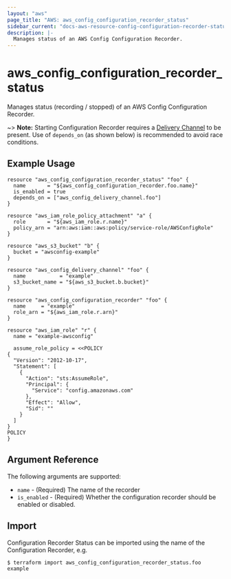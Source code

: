 ```yaml
---
layout: "aws"
page_title: "AWS: aws_config_configuration_recorder_status"
sidebar_current: "docs-aws-resource-config-configuration-recorder-status"
description: |-
  Manages status of an AWS Config Configuration Recorder.
---
```


# aws\_config\_configuration\_recorder\_status

Manages status (recording / stopped) of an AWS Config Configuration Recorder.

~> **Note:** Starting Configuration Recorder requires a [Delivery Channel](docs/providers/aws/r/config_delivery_channel.html) to be present. Use of `depends_on` (as shown below) is recommended to avoid race conditions.

## Example Usage

```hcl
resource "aws_config_configuration_recorder_status" "foo" {
  name       = "${aws_config_configuration_recorder.foo.name}"
  is_enabled = true
  depends_on = ["aws_config_delivery_channel.foo"]
}

resource "aws_iam_role_policy_attachment" "a" {
  role       = "${aws_iam_role.r.name}"
  policy_arn = "arn:aws:iam::aws:policy/service-role/AWSConfigRole"
}

resource "aws_s3_bucket" "b" {
  bucket = "awsconfig-example"
}

resource "aws_config_delivery_channel" "foo" {
  name           = "example"
  s3_bucket_name = "${aws_s3_bucket.b.bucket}"
}

resource "aws_config_configuration_recorder" "foo" {
  name     = "example"
  role_arn = "${aws_iam_role.r.arn}"
}

resource "aws_iam_role" "r" {
  name = "example-awsconfig"

  assume_role_policy = <<POLICY
{
  "Version": "2012-10-17",
  "Statement": [
    {
      "Action": "sts:AssumeRole",
      "Principal": {
        "Service": "config.amazonaws.com"
      },
      "Effect": "Allow",
      "Sid": ""
    }
  ]
}
POLICY
}
```

## Argument Reference

The following arguments are supported:

* `name` - (Required) The name of the recorder
* `is_enabled` - (Required) Whether the configuration recorder should be enabled or disabled.

## Import

Configuration Recorder Status can be imported using the name of the Configuration Recorder, e.g.

```
$ terraform import aws_config_configuration_recorder_status.foo example
```
